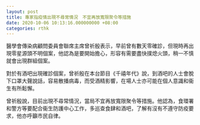 ```yaml
---
layout: post
title: 專家指疫情出現不尋常情況　不宜再放寬限聚令等措施
date: 2020-10-06 10:13:16.000000000 +08:00
categories: rthk
---
```


醫學會傳染病顧問委員會聯席主席曾祈殷表示，早前曾有數天零確診，但現時再出現零星源頭不明個案，他認為是要開始擔心，形容有需要盡快撲熄火頭，稍一不慎就會出現群組個案。

對於有酒吧出現確診個案，曾祈殷在本台節目《千禧年代》說，到酒吧的人士會脫下口罩大聲說話，容易散播病毒，而受酒精影響，在場人士亦可能在個人意識和衞生有所鬆懈。

曾祈殷說，目前出現不尋常情況，當局不宜再放寬限聚令等措施。他認為，食環署和警方等要配合衞生防護中心工作，多巡查食肆和酒吧，了解有沒有不遵守防疫要求，他亦呼籲市民自律。
